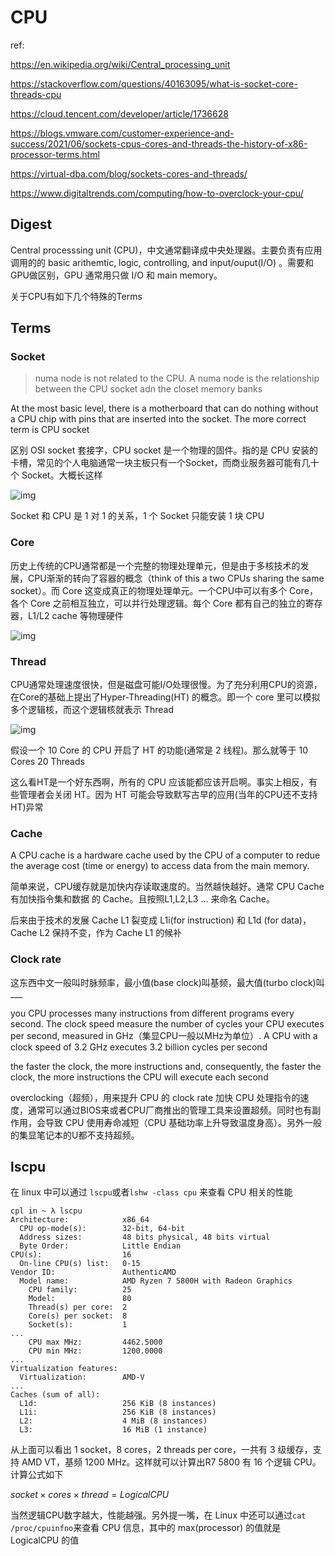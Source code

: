 # CPU

ref:

https://en.wikipedia.org/wiki/Central_processing_unit

https://stackoverflow.com/questions/40163095/what-is-socket-core-threads-cpu

https://cloud.tencent.com/developer/article/1736628

https://blogs.vmware.com/customer-experience-and-success/2021/06/sockets-cpus-cores-and-threads-the-history-of-x86-processor-terms.html

https://virtual-dba.com/blog/sockets-cores-and-threads/

https://www.digitaltrends.com/computing/how-to-overclock-your-cpu/

## Digest

Central processsing unit (CPU)，中文通常翻译成中央处理器。主要负责有应用调用的的 basic arithemtic, logic, controlling, and input/ouput(I/O) 。需要和GPU做区别，GPU 通常用只做 I/O 和 main memory。

关于CPU有如下几个特殊的Terms

## Terms

### Socket

> numa node is not related to the CPU. A numa node is the relationship between the CPU socket adn the closet memory banks

At the most basic level, there is a motherboard that can do nothing without a CPU chip with pins that are inserted into the socket. The more correct term is CPU socket

区别 OSI socket 套接字，CPU socket 是一个物理的固件。指的是 CPU 安装的卡槽，常见的个人电脑通常一块主板只有一个Socket，而商业服务器可能有几十个 Socket。大概长这样

![img](https://ask.qcloudimg.com/http-save/yehe-5449215/4nnikthwwa.jpeg?imageView2/2/w/1620)

Socket 和 CPU 是 1 对 1 的关系，1 个 Socket 只能安装 1 块 CPU

### Core

历史上传统的CPU通常都是一个完整的物理处理单元，但是由于多核技术的发展，CPU渐渐的转向了容器的概念（think of this a two CPUs sharing the same socket）。而 Core 这变成真正的物理处理单元。一个CPU中可以有多个 Core，各个 Core 之前相互独立，可以并行处理逻辑。每个 Core 都有自己的独立的寄存器，L1/L2 cache 等物理硬件

![img](https://ask.qcloudimg.com/http-save/yehe-5449215/wa0tx39ep9.jpeg?imageView2/2/w/1620)

### Thread

CPU通常处理速度很快，但是磁盘可能I/O处理很慢。为了充分利用CPU的资源，在Core的基础上提出了Hyper-Threading(HT) 的概念。即一个 core 里可以模拟多个逻辑核，而这个逻辑核就表示 Thread

![img](https://ask.qcloudimg.com/http-save/yehe-5449215/o3drphu5c1.jpeg?imageView2/2/w/1620)

假设一个 10 Core 的 CPU 开启了 HT 的功能(通常是 2 线程)。那么就等于 10 Cores 20 Threads

这么看HT是一个好东西啊，所有的 CPU 应该能都应该开启啊。事实上相反，有些管理者会关闭 HT。因为 HT 可能会导致默写古早的应用(当年的CPU还不支持HT)异常

### Cache

A CPU cache is a hardware cache used by the CPU of a computer to redue the average cost (time or energy) to access data from the main memory.

简单来说，CPU缓存就是加快内存读取速度的。当然越快越好。通常 CPU Cache 有加快指令集和数据 的 Cache。且按照L1,L2,L3 ... 来命名 Cache。

后来由于技术的发展 Cache L1 裂变成 L1i(for instruction) 和 L1d (for data)，Cache L2 保持不变，作为 Cache L1 的候补

### Clock rate

这东西中文一般叫时脉频率，最小值(base clock)叫基频，最大值(turbo clock)叫___

you CPU processes many instructions from different programs every second. The clock speed measure the number of cycles your CPU executes per second, measured in GHz（集显CPU一般以MHz为单位）. A CPU with a clock speed of 3.2 GHz executes 3.2 billion cycles per second

the faster the clock, the more instructions and, consequently, the faster the clock, the more instructions the CPU will execute each second

overclocking（超频），用来提升 CPU 的 clock rate 加快 CPU 处理指令的速度，通常可以通过BIOS来或者CPU厂商推出的管理工具来设置超频。同时也有副作用，会导致 CPU 使用寿命减短（CPU 基础功率上升导致温度身高）。另外一般的集显笔记本的U都不支持超频。

## lscpu

在 linux 中可以通过 `lscpu`或者`lshw -class cpu` 来查看 CPU 相关的性能

```
cpl in ~ λ lscpu
Architecture:            x86_64
  CPU op-mode(s):        32-bit, 64-bit
  Address sizes:         48 bits physical, 48 bits virtual
  Byte Order:            Little Endian
CPU(s):                  16
  On-line CPU(s) list:   0-15
Vendor ID:               AuthenticAMD
  Model name:            AMD Ryzen 7 5800H with Radeon Graphics
    CPU family:          25
    Model:               80
    Thread(s) per core:  2
    Core(s) per socket:  8
    Socket(s):           1
...
    CPU max MHz:         4462.5000
    CPU min MHz:         1200.0000
...
Virtualization features: 
  Virtualization:        AMD-V
...
Caches (sum of all):     
  L1d:                   256 KiB (8 instances)
  L1i:                   256 KiB (8 instances)
  L2:                    4 MiB (8 instances)
  L3:                    16 MiB (1 instance)
```

从上面可以看出 1 socket，8 cores，2 threads per core，一共有 3 级缓存，支持 AMD VT，基频 1200 MHz。这样就可以计算出R7 5800 有 16 个逻辑 CPU。计算公式如下

$socket \times cores \times thread = Logical CPU$

当然逻辑CPU数字越大，性能越强。另外提一嘴，在 Linux 中还可以通过`cat /proc/cpuinfno`来查看 CPU 信息，其中的 max(processor) 的值就是 LogicalCPU 的值